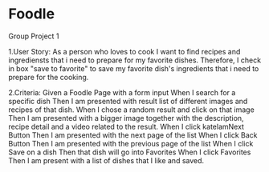 # Foodle
Group Project 1 

1.User Story:
As a person who loves to cook
I want to find recipes and ingrediensts that i need to prepare for my favorite dishes.
Therefore, I check in box "save to favorite" to save my favorite dish's ingredients that i need to prepare for the cooking.

2.Criteria:
Given a Foodle Page with a form input
When I search for a specific dish
Then I am presented with result list of different images and recipes of that dish.
When I chose a random result and click on that image
Then I am presented with a bigger image together with the description, recipe detail and a video related to the result.
When I click katelamNext Button
Then I am presented with the next page of the list
When I click Back Button
Then I am presented with the previous page of the list
When I click Save on a dish
Then that dish will go into Favorites 
When I click Favorites
Then I am present with a list of dishes that I like and saved.
